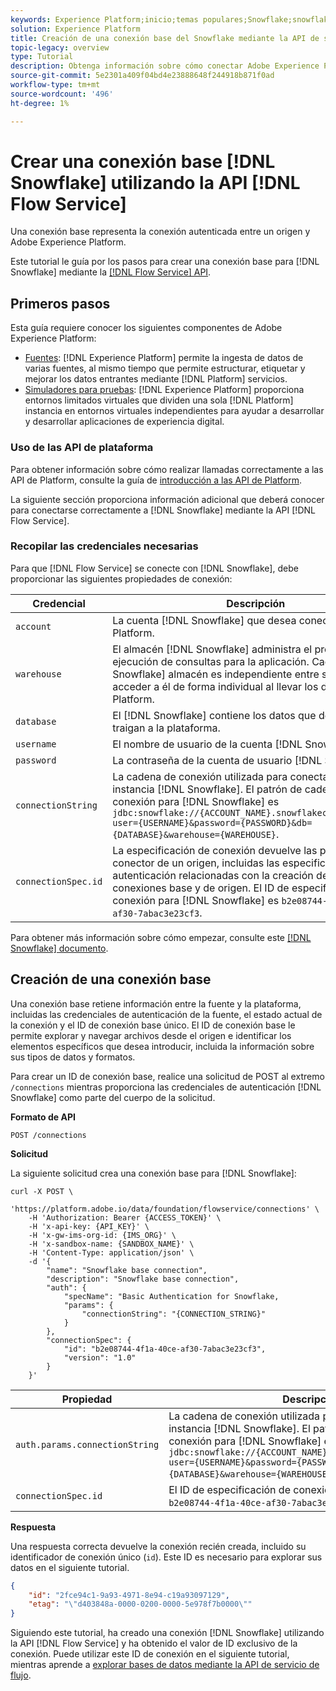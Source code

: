 ```yaml
---
keywords: Experience Platform;inicio;temas populares;Snowflake;snowflake
solution: Experience Platform
title: Creación de una conexión base del Snowflake mediante la API de servicio de flujo
topic-legacy: overview
type: Tutorial
description: Obtenga información sobre cómo conectar Adobe Experience Platform al Snowflake mediante la API de servicio de flujo.
source-git-commit: 5e2301a409f04bd4e23888648f244918b871f0ad
workflow-type: tm+mt
source-wordcount: '496'
ht-degree: 1%

---
```


# Crear una conexión base [!DNL Snowflake] utilizando la API [!DNL Flow Service]

Una conexión base representa la conexión autenticada entre un origen y Adobe Experience Platform.

Este tutorial le guía por los pasos para crear una conexión base para [!DNL Snowflake] mediante la [[!DNL Flow Service] API](https://www.adobe.io/experience-platform-apis/references/flow-service/).

## Primeros pasos

Esta guía requiere conocer los siguientes componentes de Adobe Experience Platform:

* [Fuentes](../../../../home.md):  [!DNL Experience Platform] permite la ingesta de datos de varias fuentes, al mismo tiempo que permite estructurar, etiquetar y mejorar los datos entrantes mediante  [!DNL Platform] servicios.
* [Simuladores para pruebas](../../../../../sandboxes/home.md):  [!DNL Experience Platform] proporciona entornos limitados virtuales que dividen una sola  [!DNL Platform] instancia en entornos virtuales independientes para ayudar a desarrollar y desarrollar aplicaciones de experiencia digital.

### Uso de las API de plataforma

Para obtener información sobre cómo realizar llamadas correctamente a las API de Platform, consulte la guía de [introducción a las API de Platform](../../../../../landing/api-guide.md).

La siguiente sección proporciona información adicional que deberá conocer para conectarse correctamente a [!DNL Snowflake] mediante la API [!DNL Flow Service].

### Recopilar las credenciales necesarias

Para que [!DNL Flow Service] se conecte con [!DNL Snowflake], debe proporcionar las siguientes propiedades de conexión:

| Credencial | Descripción |
| --- | --- |
| `account` | La cuenta [!DNL Snowflake] que desea conectar con Platform. |
| `warehouse` | El almacén [!DNL Snowflake] administra el proceso de ejecución de consultas para la aplicación. Cada [!DNL Snowflake] almacén es independiente entre sí y se debe acceder a él de forma individual al llevar los datos a Platform. |
| `database` | El [!DNL Snowflake] contiene los datos que desea que traigan a la plataforma. |
| `username` | El nombre de usuario de la cuenta [!DNL Snowflake]. |
| `password` | La contraseña de la cuenta de usuario [!DNL Snowflake]. |
| `connectionString` | La cadena de conexión utilizada para conectarse a la instancia [!DNL Snowflake]. El patrón de cadena de conexión para [!DNL Snowflake] es `jdbc:snowflake://{ACCOUNT_NAME}.snowflakecomputing.com/?user={USERNAME}&password={PASSWORD}&db={DATABASE}&warehouse={WAREHOUSE}`. |
| `connectionSpec.id` | La especificación de conexión devuelve las propiedades del conector de un origen, incluidas las especificaciones de autenticación relacionadas con la creación de las conexiones base y de origen. El ID de especificación de conexión para [!DNL Snowflake] es `b2e08744-4f1a-40ce-af30-7abac3e23cf3`. |

Para obtener más información sobre cómo empezar, consulte este [[!DNL Snowflake] documento](https://docs.snowflake.com/en/user-guide/oauth-custom.html).

## Creación de una conexión base

Una conexión base retiene información entre la fuente y la plataforma, incluidas las credenciales de autenticación de la fuente, el estado actual de la conexión y el ID de conexión base único. El ID de conexión base le permite explorar y navegar archivos desde el origen e identificar los elementos específicos que desea introducir, incluida la información sobre sus tipos de datos y formatos.

Para crear un ID de conexión base, realice una solicitud de POST al extremo `/connections` mientras proporciona las credenciales de autenticación [!DNL Snowflake] como parte del cuerpo de la solicitud.

**Formato de API**

```https
POST /connections
```

**Solicitud**

La siguiente solicitud crea una conexión base para [!DNL Snowflake]:

```shell
curl -X POST \
    'https://platform.adobe.io/data/foundation/flowservice/connections' \
    -H 'Authorization: Bearer {ACCESS_TOKEN}' \
    -H 'x-api-key: {API_KEY}' \
    -H 'x-gw-ims-org-id: {IMS_ORG}' \
    -H 'x-sandbox-name: {SANDBOX_NAME}' \
    -H 'Content-Type: application/json' \
    -d '{
        "name": "Snowflake base connection",
        "description": "Snowflake base connection",
        "auth": {
            "specName": "Basic Authentication for Snowflake,
            "params": {
                "connectionString": "{CONNECTION_STRING}"
            }
        },
        "connectionSpec": {
            "id": "b2e08744-4f1a-40ce-af30-7abac3e23cf3",
            "version": "1.0"
        }
    }'
```

| Propiedad | Descripción |
| -------- | ----------- |
| `auth.params.connectionString` | La cadena de conexión utilizada para conectarse a la instancia [!DNL Snowflake]. El patrón de cadena de conexión para [!DNL Snowflake] es `jdbc:snowflake://{ACCOUNT_NAME}.snowflakecomputing.com/?user={USERNAME}&password={PASSWORD}&db={DATABASE}&warehouse={WAREHOUSE}`. |
| `connectionSpec.id` | El ID de especificación de conexión [!DNL Snowflake]: `b2e08744-4f1a-40ce-af30-7abac3e23cf3`. |

**Respuesta**

Una respuesta correcta devuelve la conexión recién creada, incluido su identificador de conexión único (`id`). Este ID es necesario para explorar sus datos en el siguiente tutorial.

```json
{
    "id": "2fce94c1-9a93-4971-8e94-c19a93097129",
    "etag": "\"d403848a-0000-0200-0000-5e978f7b0000\""
}
```

Siguiendo este tutorial, ha creado una conexión [!DNL Snowflake] utilizando la API [!DNL Flow Service] y ha obtenido el valor de ID exclusivo de la conexión. Puede utilizar este ID de conexión en el siguiente tutorial, mientras aprende a [explorar bases de datos mediante la API de servicio de flujo](../../explore/database-nosql.md).